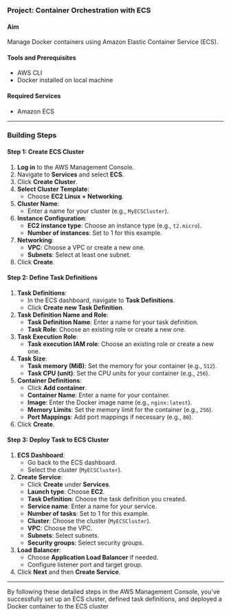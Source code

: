 ### Project: Container Orchestration with ECS

#### Aim
Manage Docker containers using Amazon Elastic Container Service (ECS).

#### Tools and Prerequisites
- AWS CLI
- Docker installed on local machine

#### Required Services
- Amazon ECS

---

### Building Steps

#### Step 1: Create ECS Cluster
1. **Log in** to the AWS Management Console.
2. Navigate to **Services** and select **ECS**.
3. Click **Create Cluster**.
4. **Select Cluster Template**:
   - Choose **EC2 Linux + Networking**.
5. **Cluster Name**:
   - Enter a name for your cluster (e.g., `MyECSCluster`).
6. **Instance Configuration**:
   - **EC2 instance type**: Choose an instance type (e.g., `t2.micro`).
   - **Number of instances**: Set to 1 for this example.
7. **Networking**:
   - **VPC**: Choose a VPC or create a new one.
   - **Subnets**: Select at least one subnet.
8. Click **Create**.

#### Step 2: Define Task Definitions
1. **Task Definitions**:
   - In the ECS dashboard, navigate to **Task Definitions**.
   - Click **Create new Task Definition**.
2. **Task Definition Name and Role**:
   - **Task Definition Name**: Enter a name for your task definition.
   - **Task Role**: Choose an existing role or create a new one.
3. **Task Execution Role**:
   - **Task execution IAM role**: Choose an existing role or create a new one.
4. **Task Size**:
   - **Task memory (MiB)**: Set the memory for your container (e.g., `512`).
   - **Task CPU (unit)**: Set the CPU units for your container (e.g., `256`).
5. **Container Definitions**:
   - Click **Add container**.
   - **Container Name**: Enter a name for your container.
   - **Image**: Enter the Docker image name (e.g., `nginx:latest`).
   - **Memory Limits**: Set the memory limit for the container (e.g., `256`).
   - **Port Mappings**: Add port mappings if necessary (e.g., `80`).
6. Click **Create**.

#### Step 3: Deploy Task to ECS Cluster
1. **ECS Dashboard**:
   - Go back to the ECS dashboard.
   - Select the cluster (`MyECSCluster`).
2. **Create Service**:
   - Click **Create** under **Services**.
   - **Launch type**: Choose **EC2**.
   - **Task Definition**: Choose the task definition you created.
   - **Service name**: Enter a name for your service.
   - **Number of tasks**: Set to 1 for this example.
   - **Cluster**: Choose the cluster (`MyECSCluster`).
   - **VPC**: Choose the VPC.
   - **Subnets**: Select subnets.
   - **Security groups**: Select security groups.
3. **Load Balancer**:
   - Choose **Application Load Balancer** if needed.
   - Configure listener port and target group.
4. Click **Next** and then **Create Service**.

---

By following these detailed steps in the AWS Management Console, you've successfully set up an ECS cluster, defined task definitions, and deployed a Docker container to the ECS cluster
